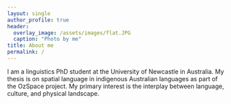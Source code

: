 ```yaml
---
layout: single
author_profile: true
header:
  overlay_image: /assets/images/flat.JPG
  caption: "Photo by me"
title: About me
permalink: /
---
```


I am a linguistics PhD student at the University of Newcastle in Australia. My thesis is on spatial language in indigenous Australian languages as part of the OzSpace project. My primary interest is the interplay between language, culture, and physical landscape.
